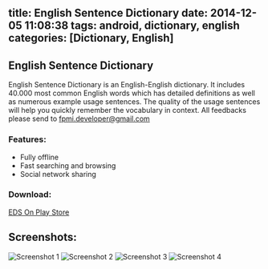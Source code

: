 title: English Sentence Dictionary
date: 2014-12-05 11:08:38
tags: android, dictionary, english
categories: [Dictionary, English]
---

## English Sentence Dictionary

English Sentence Dictionary is an English-English dictionary. It includes 40.000 most common English words which has detailed definitions as well as numerous example usage sentences. The quality of the usage sentences will help you quickly remember the vocabulary in context. All feedbacks please send to fpmi.developer@gmail.com

### Features:
- Fully offline
- Fast searching and browsing
- Social network sharing

### Download:
[EDS On Play Store](https://play.google.com/store/apps/details?id=com.fpmi.developer.eds)

## Screenshots:
![Screenshot 1](https://lh6.ggpht.com/RSDBx1KhzTgYyrgCYwU6ztiYwLKbzJIssJuA0r7Yqvs7nj5XmA-tPMqTDs8-qkxUk30=h900)
![Screenshot 2](https://lh5.ggpht.com/ig6PNXjUQFeQXr2Tk5I7d2Qq3e65-RqDKo1Cyez9UUReU1O9zeMZSZ0HCVTk4wX55B8=h900)
![Screenshot 3](https://lh5.ggpht.com/SAnfd_BaVI8j1LfUdPg4-oVZEoI_yccXzNAL6Ddctt9ZKLjqOSzXnGnkiYeXb6F9024=h900)
![Screenshot 4](https://lh5.ggpht.com/1e1UXwRle97XpCO0UencAcNYOC2IJFQY1c7AyDMCwGM-nMRR-883DPLSw67mtIWg7Q=h900)

